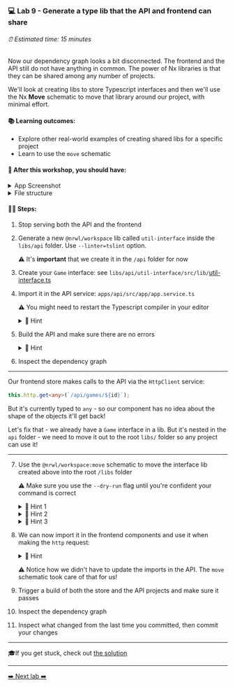 ### 💻 Lab 9 - Generate a type lib that the API and frontend can share

###### ⏰ Estimated time: 15 minutes

Now our dependency graph looks a bit disconnected. The frontend and the API still do not have anything in common. The power of Nx libraries is that they can be shared among any number of projects.

We'll look at creating libs to store Typescript interfaces and then we'll use the Nx **Move** schematic to move that library around our project, with minimal effort.

#### 📚 Learning outcomes:

- Explore other real-world examples of creating shared libs for a specific project
- Learn to use the `move` schematic

#### 📲 After this workshop, you should have:

<details>
  <summary>App Screenshot</summary>
  No change in how the app looks!
</details>

<details>
  <summary>File structure</summary>
  <img src="../assets/lab9_directory-structure.png" height="700" alt="lab9 file structure">
</details>

#### 🏋️‍♀️ Steps:

1. Stop serving both the API and the frontend

2. Generate a new `@nrwl/workspace` lib called `util-interface` inside the `libs/api` folder. Use `--linter=tslint` option.

   ⚠️ It's **important** that we create it in the `/api` folder for now

3. Create your `Game` interface: see `libs/api/util-interface/src/lib/`[util-interface.ts](../../examples/lab9/libs/api/util-interface/src/lib/util-interface.ts)
4. Import it in the API service: `apps/api/src/app/app.service.ts`

   ⚠️ You might need to restart the Typescript compiler in your editor

   <details>
   <summary>🐳 Hint</summary>

   ```typescript
   import { Game } from '@bg-hoard/api/util-interface';
   const games: Game[] = [...];
   ```

   </details>

5. Build the API and make sure there are no errors

   <details>
   <summary>🐳 Hint</summary>

   ```shell
   nx build api
   ```

   </details>

6. Inspect the dependency graph

---

Our frontend store makes calls to the API via the `HttpClient` service:

```typescript
this.http.get<any>(`/api/games/${id}`);
```

But it's currently typed to `any` - so our component has no idea about the shape of the objects it'll get back!

Let's fix that - we already have a `Game` interface in a lib. But it's nested in the `api` folder - we need to move it out to the root `libs/` folder so any project can use it!

---

7.  Use the `@nrwl/workspace:move` schematic to move the interface lib created above into the root `/libs` folder

    ⚠️ Make sure you use the `--dry-run` flag until you're confident your command is correct

    <details>
    <summary>🐳 Hint 1</summary>
    <img src="../assets/lab2_cmds.png" alt="Nx generate cmd structure">
    </details>

    <details>
    <summary>🐳 Hint 2</summary>

    Use the `--help` command to figure out how to target a specific **project**
    Alternatively, check out the [docs](https://nx.dev/angular/api/workspace/schematics/move)

    </details>

    <details>

    <summary>🐳 Hint 3</summary>

    Your library name is `api-util-interface` - to move it to root, its new name needs to be `util-interface`

    </details>

8.  We can now import it in the frontend components and use it when making the `http` request:

    <details>
    <summary>🐳 Hint</summary>

    Frontend store shell app: `apps/store/src/app/app.component.ts`

    ```typescript
    import { Game } from '@bg-hoard/util-interface';

    this.http.get<Game[]>('/api/games');
    ```

    ***

    Routed game detail component: `libs/store/feature-game-detail/src/lib/game-detail/game-detail.component.ts`

    ```typescript
    this.http.get<Game>(`/api/games/${id}`);
    ```

    </details>

    ⚠️ Notice how we didn't have to update the imports in the API. The `move` schematic took care of that for us!

9.  Trigger a build of both the store and the API projects and make sure it passes
10. Inspect the dependency graph
11. Inspect what changed from the last time you committed, then commit your changes

---

🎓If you get stuck, check out [the solution](SOLUTION.md)

---

[➡️ Next lab ➡️](../lab10%20-%20bonus/LAB.md)
